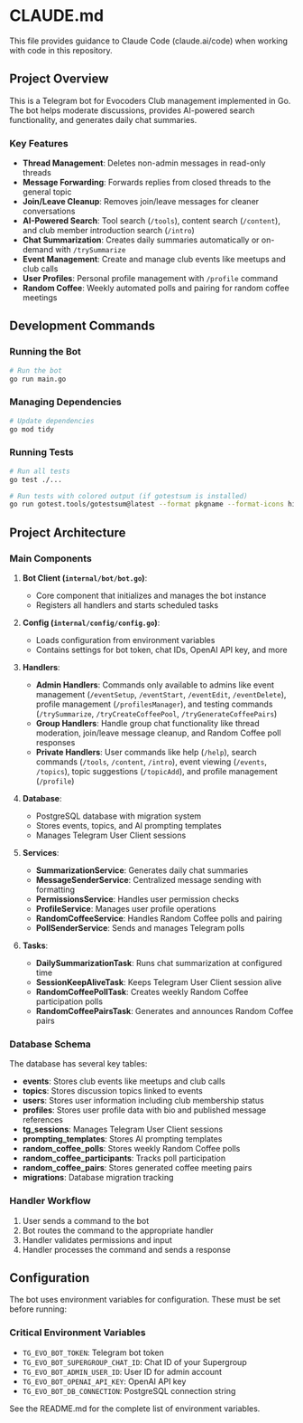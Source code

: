 # CLAUDE.md

This file provides guidance to Claude Code (claude.ai/code) when working with code in this repository.

## Project Overview

This is a Telegram bot for Evocoders Club management implemented in Go. The bot helps moderate discussions, provides AI-powered search functionality, and generates daily chat summaries.

### Key Features

- **Thread Management**: Deletes non-admin messages in read-only threads
- **Message Forwarding**: Forwards replies from closed threads to the general topic
- **Join/Leave Cleanup**: Removes join/leave messages for cleaner conversations
- **AI-Powered Search**: Tool search (`/tools`), content search (`/content`), and club member introduction search (`/intro`)
- **Chat Summarization**: Creates daily summaries automatically or on-demand with `/trySummarize`
- **Event Management**: Create and manage club events like meetups and club calls
- **User Profiles**: Personal profile management with `/profile` command
- **Random Coffee**: Weekly automated polls and pairing for random coffee meetings

## Development Commands

### Running the Bot

```bash
# Run the bot
go run main.go
```

### Managing Dependencies

```bash
# Update dependencies
go mod tidy
```

### Running Tests

```bash
# Run all tests
go test ./...

# Run tests with colored output (if gotestsum is installed)
go run gotest.tools/gotestsum@latest --format pkgname --format-icons hivis
```

## Project Architecture

### Main Components

1. **Bot Client (`internal/bot/bot.go`)**: 
   - Core component that initializes and manages the bot instance
   - Registers all handlers and starts scheduled tasks

2. **Config (`internal/config/config.go`)**: 
   - Loads configuration from environment variables
   - Contains settings for bot token, chat IDs, OpenAI API key, and more

3. **Handlers**: 
   - **Admin Handlers**: Commands only available to admins like event management (`/eventSetup`, `/eventStart`, `/eventEdit`, `/eventDelete`), profile management (`/profilesManager`), and testing commands (`/trySummarize`, `/tryCreateCoffeePool`, `/tryGenerateCoffeePairs`)
   - **Group Handlers**: Handle group chat functionality like thread moderation, join/leave message cleanup, and Random Coffee poll responses
   - **Private Handlers**: User commands like help (`/help`), search commands (`/tools`, `/content`, `/intro`), event viewing (`/events`, `/topics`), topic suggestions (`/topicAdd`), and profile management (`/profile`)

4. **Database**:
   - PostgreSQL database with migration system
   - Stores events, topics, and AI prompting templates
   - Manages Telegram User Client sessions

5. **Services**:
   - **SummarizationService**: Generates daily chat summaries 
   - **MessageSenderService**: Centralized message sending with formatting
   - **PermissionsService**: Handles user permission checks
   - **ProfileService**: Manages user profile operations
   - **RandomCoffeeService**: Handles Random Coffee polls and pairing
   - **PollSenderService**: Sends and manages Telegram polls

6. **Tasks**:
   - **DailySummarizationTask**: Runs chat summarization at configured time
   - **SessionKeepAliveTask**: Keeps Telegram User Client session alive
   - **RandomCoffeePollTask**: Creates weekly Random Coffee participation polls
   - **RandomCoffeePairsTask**: Generates and announces Random Coffee pairs

### Database Schema

The database has several key tables:
- **events**: Stores club events like meetups and club calls
- **topics**: Stores discussion topics linked to events
- **users**: Stores user information including club membership status
- **profiles**: Stores user profile data with bio and published message references
- **tg_sessions**: Manages Telegram User Client sessions
- **prompting_templates**: Stores AI prompting templates
- **random_coffee_polls**: Stores weekly Random Coffee polls
- **random_coffee_participants**: Tracks poll participation
- **random_coffee_pairs**: Stores generated coffee meeting pairs
- **migrations**: Database migration tracking

### Handler Workflow

1. User sends a command to the bot
2. Bot routes the command to the appropriate handler
3. Handler validates permissions and input
4. Handler processes the command and sends a response

## Configuration

The bot uses environment variables for configuration. These must be set before running:

### Critical Environment Variables

- `TG_EVO_BOT_TOKEN`: Telegram bot token
- `TG_EVO_BOT_SUPERGROUP_CHAT_ID`: Chat ID of your Supergroup
- `TG_EVO_BOT_ADMIN_USER_ID`: User ID for admin account
- `TG_EVO_BOT_OPENAI_API_KEY`: OpenAI API key
- `TG_EVO_BOT_DB_CONNECTION`: PostgreSQL connection string

See the README.md for the complete list of environment variables.